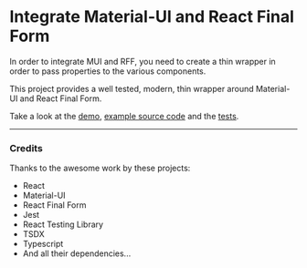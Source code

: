 # Integrate Material-UI and React Final Form

In order to integrate MUI and RFF, you need to create a thin wrapper in order to pass properties to the various components.

This project provides a well tested, modern, thin wrapper around Material-UI and React Final Form.

Take a look at the [demo](https://lookfirst.github.io/mui-rff/), [example source code](https://github.com/lookfirst/mui-rff-demo/tree/master/example) and the [tests](https://github.com/lookfirst/mui-rff-demo/tree/master/test).

---
### Credits

Thanks to the awesome work by these projects:

* React
* Material-UI
* React Final Form
* Jest
* React Testing Library
* TSDX
* Typescript
* And all their dependencies...
